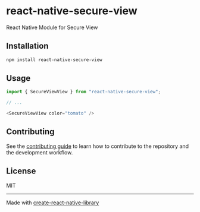 # react-native-secure-view

React Native Module for Secure View

## Installation


```sh
npm install react-native-secure-view
```


## Usage


```js
import { SecureViewView } from "react-native-secure-view";

// ...

<SecureViewView color="tomato" />
```


## Contributing

See the [contributing guide](CONTRIBUTING.md) to learn how to contribute to the repository and the development workflow.

## License

MIT

---

Made with [create-react-native-library](https://github.com/callstack/react-native-builder-bob)
